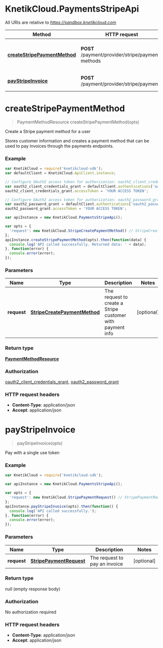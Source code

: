 # KnetikCloud.PaymentsStripeApi

All URIs are relative to *https://sandbox.knetikcloud.com*

Method | HTTP request | Description
------------- | ------------- | -------------
[**createStripePaymentMethod**](PaymentsStripeApi.md#createStripePaymentMethod) | **POST** /payment/provider/stripe/payment-methods | Create a Stripe payment method for a user
[**payStripeInvoice**](PaymentsStripeApi.md#payStripeInvoice) | **POST** /payment/provider/stripe/payments | Pay with a single use token


<a name="createStripePaymentMethod"></a>
# **createStripePaymentMethod**
> PaymentMethodResource createStripePaymentMethod(opts)

Create a Stripe payment method for a user

Stores customer information and creates a payment method that can be used to pay invoices through the payments endpoints.

### Example
```javascript
var KnetikCloud = require('knetikcloud-sdk');
var defaultClient = KnetikCloud.ApiClient.instance;

// Configure OAuth2 access token for authorization: oauth2_client_credentials_grant
var oauth2_client_credentials_grant = defaultClient.authentications['oauth2_client_credentials_grant'];
oauth2_client_credentials_grant.accessToken = 'YOUR ACCESS TOKEN';

// Configure OAuth2 access token for authorization: oauth2_password_grant
var oauth2_password_grant = defaultClient.authentications['oauth2_password_grant'];
oauth2_password_grant.accessToken = 'YOUR ACCESS TOKEN';

var apiInstance = new KnetikCloud.PaymentsStripeApi();

var opts = { 
  'request': new KnetikCloud.StripeCreatePaymentMethod() // StripeCreatePaymentMethod | The request to create a Stripe customer with payment info
};
apiInstance.createStripePaymentMethod(opts).then(function(data) {
  console.log('API called successfully. Returned data: ' + data);
}, function(error) {
  console.error(error);
});

```

### Parameters

Name | Type | Description  | Notes
------------- | ------------- | ------------- | -------------
 **request** | [**StripeCreatePaymentMethod**](StripeCreatePaymentMethod.md)| The request to create a Stripe customer with payment info | [optional] 

### Return type

[**PaymentMethodResource**](PaymentMethodResource.md)

### Authorization

[oauth2_client_credentials_grant](../README.md#oauth2_client_credentials_grant), [oauth2_password_grant](../README.md#oauth2_password_grant)

### HTTP request headers

 - **Content-Type**: application/json
 - **Accept**: application/json

<a name="payStripeInvoice"></a>
# **payStripeInvoice**
> payStripeInvoice(opts)

Pay with a single use token

### Example
```javascript
var KnetikCloud = require('knetikcloud-sdk');

var apiInstance = new KnetikCloud.PaymentsStripeApi();

var opts = { 
  'request': new KnetikCloud.StripePaymentRequest() // StripePaymentRequest | The request to pay an invoice
};
apiInstance.payStripeInvoice(opts).then(function() {
  console.log('API called successfully.');
}, function(error) {
  console.error(error);
});

```

### Parameters

Name | Type | Description  | Notes
------------- | ------------- | ------------- | -------------
 **request** | [**StripePaymentRequest**](StripePaymentRequest.md)| The request to pay an invoice | [optional] 

### Return type

null (empty response body)

### Authorization

No authorization required

### HTTP request headers

 - **Content-Type**: application/json
 - **Accept**: application/json

